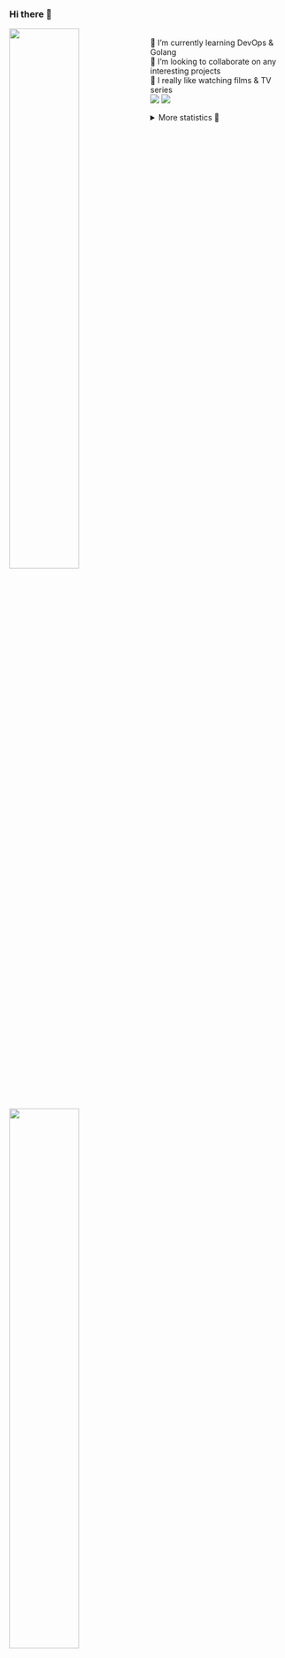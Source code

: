 ### Hi there 👋


[<img align="left" width="50%" src="https://github-readme-stats.vercel.app/api?username=rufusnufus&hide=issues&show_icons=true&count_private=true&theme=transparent&title_color=FF6F40&text_color=FBF9F8&icon_color=F48242&hide_border=true&hide_title=true#gh-dark-mode-only">](https://metrics.lecoq.io/rufusnufus#gh-dark-mode-only)
[<img align="left" width="50%" src="https://github-readme-stats.vercel.app/api?username=rufusnufus&hide=issues&show_icons=true&count_private=true&theme=transparent&title_color=FF6533&text_color=4D4644&icon_color=FF8038&hide_border=true&hide_title=true#gh-light-mode-only">](https://metrics.lecoq.io/rufusnufus#gh-light-mode-only)

<p>
  <br>
  🌱 I’m currently learning DevOps & Golang</br>
  👯 I’m looking to collaborate on any interesting projects</br>
  🎥 I really like watching films & TV series</br>
  <a href="https://linkedin.com/in/rufusnufus"><img src="https://img.shields.io/badge/linkedin-0077B5.svg?style=for-the-badge&logo=linkedin&logoColor=white"/></a>
  <a href="https://t.me/rufusnufus"><img src="https://img.shields.io/badge/-telegram-black?style=for-the-badge&color=blue&logo=telegram"/></a>
</p>

<p text-align="left">
<details>
  <summary>More statistics 👀</summary><br/>

<!--START_SECTION:waka-->
![Code Time](http://img.shields.io/badge/Code%20Time-35%20hrs%2047%20mins-blue)

![Profile Views](http://img.shields.io/badge/Profile%20Views-14-blue)

**I'm an Early 🐤** 

```text
🌞 Morning    117 commits    ████░░░░░░░░░░░░░░░░░░░░░   17.65% 
🌆 Daytime    363 commits    █████████████░░░░░░░░░░░░   54.75% 
🌃 Evening    154 commits    █████░░░░░░░░░░░░░░░░░░░░   23.23% 
🌙 Night      29 commits     █░░░░░░░░░░░░░░░░░░░░░░░░   4.37%

```
📅 **I'm Most Productive on Tuesday** 

```text
Monday       124 commits    ████░░░░░░░░░░░░░░░░░░░░░   18.7% 
Tuesday      130 commits    █████░░░░░░░░░░░░░░░░░░░░   19.61% 
Wednesday    113 commits    ████░░░░░░░░░░░░░░░░░░░░░   17.04% 
Thursday     124 commits    ████░░░░░░░░░░░░░░░░░░░░░   18.7% 
Friday       113 commits    ████░░░░░░░░░░░░░░░░░░░░░   17.04% 
Saturday     33 commits     █░░░░░░░░░░░░░░░░░░░░░░░░   4.98% 
Sunday       26 commits     █░░░░░░░░░░░░░░░░░░░░░░░░   3.92%

```


📊 **This Week I Spent My Time On** 

```text
💬 Programming Languages: 
YAML                     6 hrs 33 mins       ████████████░░░░░░░░░░░░░   50.85% 
HCL                      2 hrs 32 mins       █████░░░░░░░░░░░░░░░░░░░░   19.75% 
Other                    1 hr 46 mins        ███░░░░░░░░░░░░░░░░░░░░░░   13.81% 
Terraform                1 hr 42 mins        ███░░░░░░░░░░░░░░░░░░░░░░   13.25% 
Python                   12 mins             ░░░░░░░░░░░░░░░░░░░░░░░░░   1.67%

🔥 Editors: 
VS Code                  11 hrs 8 mins       █████████████████████░░░░   86.42% 
iTerm2                   1 hr 44 mins        ███░░░░░░░░░░░░░░░░░░░░░░   13.58%

```

**I Mostly Code in Python** 

```text
Python                   9 repos             ███████░░░░░░░░░░░░░░░░░░   28.12% 
Java                     4 repos             ███░░░░░░░░░░░░░░░░░░░░░░   12.5% 
Jupyter Notebook         4 repos             ███░░░░░░░░░░░░░░░░░░░░░░   12.5% 
JavaScript               3 repos             ██░░░░░░░░░░░░░░░░░░░░░░░   9.38% 
HTML                     3 repos             ██░░░░░░░░░░░░░░░░░░░░░░░   9.38%

```



 Last Updated on 15/12/2022 00:41:59 UTC
<!--END_SECTION:waka-->

</details>
</p>
